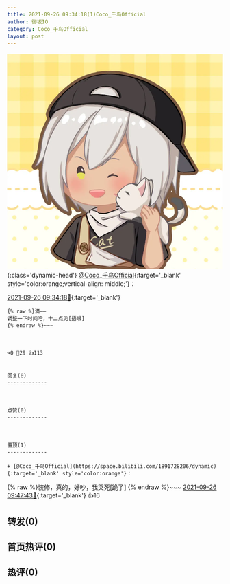 ```yaml
---
title: 2021-09-26 09:34:18(1)Coco_千鸟Official
author: 御坂IO
category: Coco_千鸟Official
layout: post
---
```


![img](/images/85e485bc0dbd0cde4d15f24d7cffe9704618ad10.jpg){:class='dynamic-head'}
[@Coco_千鸟Official](https://space.bilibili.com/1891728206/dynamic){:target='_blank' style='color:orange;vertical-align: middle;'}：

[2021-09-26 09:34:18🔗](https://t.bilibili.com/574587845922282779){:target='_blank'}

~~~
{% raw %}滴——
调整一下时间哈，十二点见[捂眼]
{% endraw %}~~~



↪️0 💬29 👍113


回复(0)
-------------



点赞(0)
-------------



置顶(1)
-------------

+ [@Coco_千鸟Official](https://space.bilibili.com/1891728206/dynamic){:target='_blank' style='color:orange'}：
~~~
{% raw %}装修，真的，好吵，我哭死[跪了]
{% endraw %}~~~
[2021-09-26 09:47:43🔗](https://t.bilibili.com/574587845922282779#reply5467770171){:target='_blank'} 👍16


转发(0)
-------------



首页热评(0)
-------------



热评(0)
-------------



